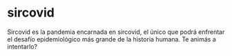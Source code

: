 # sircovid

Sircovid es la pandemia encarnada en sircovid, el único que podrá enfrentar el desafío epidemiológico más grande de la historia humana. Te animás a intentarlo?
